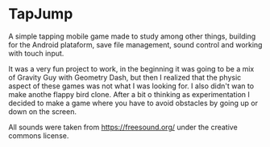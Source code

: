# TapJump
A simple tapping mobile game made to study among other things, building for the Android plataform, save file management, sound control and working with touch input.

It was a very fun project to work, in the beginning it was going to be a mix of Gravity Guy with Geometry Dash, but then I realized that the physic aspect of these games was not what I was looking for. I also didn't wan to make anothe flappy bird clone. After a bit o thinking as experimentation I decided to make a game where you have to avoid obstacles by going up or down on the screen.



All sounds were taken from https://freesound.org/ under the creative commons license.
